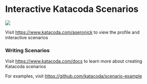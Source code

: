 # Interactive Katacoda Scenarios

[![](http://shields.katacoda.com/katacoda/aseronick/count.svg)](https://www.katacoda.com/aseronick "Get your profile on Katacoda.com")

Visit https://www.katacoda.com/aseronick to view the profile and interactive scenarios

### Writing Scenarios
Visit https://www.katacoda.com/docs to learn more about creating Katacoda scenarios

For examples, visit https://github.com/katacoda/scenario-example
